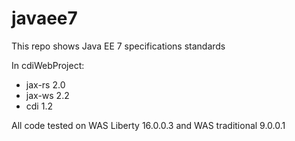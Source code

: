 # javaee7
This repo shows Java EE 7 specifications standards

In cdiWebProject:
- jax-rs 2.0
- jax-ws 2.2
- cdi 1.2

All code tested on WAS Liberty 16.0.0.3 and WAS traditional 9.0.0.1

